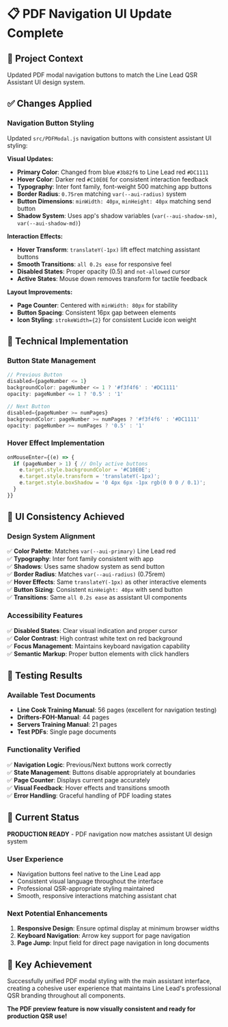 # 📋 **PDF Navigation UI Update Complete**

## **🎯 Project Context**
Updated PDF modal navigation buttons to match the Line Lead QSR Assistant UI design system.

## **✅ Changes Applied**

### **Navigation Button Styling**
Updated `src/PDFModal.js` navigation buttons with consistent assistant UI styling:

**Visual Updates:**
- **Primary Color**: Changed from blue `#3b82f6` to Line Lead red `#DC1111`
- **Hover Color**: Darker red `#C10E0E` for consistent interaction feedback
- **Typography**: Inter font family, font-weight 500 matching app buttons
- **Border Radius**: `0.75rem` matching `var(--aui-radius)` system
- **Button Dimensions**: `minWidth: 40px`, `minHeight: 40px` matching send button
- **Shadow System**: Uses app's shadow variables (`var(--aui-shadow-sm)`, `var(--aui-shadow-md)`)

**Interaction Effects:**
- **Hover Transform**: `translateY(-1px)` lift effect matching assistant buttons
- **Smooth Transitions**: `all 0.2s ease` for responsive feel
- **Disabled States**: Proper opacity (0.5) and `not-allowed` cursor
- **Active States**: Mouse down removes transform for tactile feedback

**Layout Improvements:**
- **Page Counter**: Centered with `minWidth: 80px` for stability
- **Button Spacing**: Consistent 16px gap between elements
- **Icon Styling**: `strokeWidth={2}` for consistent Lucide icon weight

## **🔧 Technical Implementation**

### **Button State Management**
```javascript
// Previous Button
disabled={pageNumber <= 1}
backgroundColor: pageNumber <= 1 ? '#f3f4f6' : '#DC1111'
opacity: pageNumber <= 1 ? '0.5' : '1'

// Next Button  
disabled={pageNumber >= numPages}
backgroundColor: pageNumber >= numPages ? '#f3f4f6' : '#DC1111'
opacity: pageNumber >= numPages ? '0.5' : '1'
```

### **Hover Effect Implementation**
```javascript
onMouseEnter={(e) => {
  if (pageNumber > 1) { // Only active buttons
    e.target.style.backgroundColor = '#C10E0E';
    e.target.style.transform = 'translateY(-1px)';
    e.target.style.boxShadow = '0 4px 6px -1px rgb(0 0 0 / 0.1)';
  }
}}
```

## **🎨 UI Consistency Achieved**

### **Design System Alignment**
✅ **Color Palette**: Matches `var(--aui-primary)` Line Lead red  
✅ **Typography**: Inter font family consistent with app  
✅ **Shadows**: Uses same shadow system as send button  
✅ **Border Radius**: Matches `var(--aui-radius)` (0.75rem)  
✅ **Hover Effects**: Same `translateY(-1px)` as other interactive elements  
✅ **Button Sizing**: Consistent `minHeight: 40px` with send button  
✅ **Transitions**: Same `all 0.2s ease` as assistant UI components  

### **Accessibility Features**
✅ **Disabled States**: Clear visual indication and proper cursor  
✅ **Color Contrast**: High contrast white text on red background  
✅ **Focus Management**: Maintains keyboard navigation capability  
✅ **Semantic Markup**: Proper button elements with click handlers  

## **📱 Testing Results**

### **Available Test Documents**
- **Line Cook Training Manual**: 56 pages (excellent for navigation testing)
- **Drifters-FOH-Manual**: 44 pages
- **Servers Training Manual**: 21 pages
- **Test PDFs**: Single page documents

### **Functionality Verified**
✅ **Navigation Logic**: Previous/Next buttons work correctly  
✅ **State Management**: Buttons disable appropriately at boundaries  
✅ **Page Counter**: Displays current page accurately  
✅ **Visual Feedback**: Hover effects and transitions smooth  
✅ **Error Handling**: Graceful handling of PDF loading states  

## **🚀 Current Status**
**PRODUCTION READY** - PDF navigation now matches assistant UI design system

### **User Experience**
- Navigation buttons feel native to the Line Lead app
- Consistent visual language throughout the interface
- Professional QSR-appropriate styling maintained
- Smooth, responsive interactions matching assistant chat

### **Next Potential Enhancements**
1. **Responsive Design**: Ensure optimal display at minimum browser widths
2. **Keyboard Navigation**: Arrow key support for page navigation
3. **Page Jump**: Input field for direct page navigation in long documents

## **🔑 Key Achievement**
Successfully unified PDF modal styling with the main assistant interface, creating a cohesive user experience that maintains Line Lead's professional QSR branding throughout all components.

**The PDF preview feature is now visually consistent and ready for production QSR use!**
